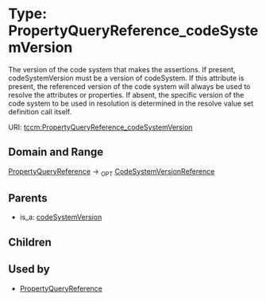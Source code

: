 
# Type: PropertyQueryReference_codeSystemVersion


The version of the code system that makes the assertions. If present, codeSystemVersion must be a version of
codeSystem. If this attribute is present, the referenced version of the code system will always be used to
resolve the attributes or properties. If absent, the specific version of the code system to be used in
resolution is determined in the resolve value set definition call itself.

URI: [tccm:PropertyQueryReference_codeSystemVersion](https://hotecosystem.org/tccm/PropertyQueryReference_codeSystemVersion)


## Domain and Range

[PropertyQueryReference](PropertyQueryReference.md) ->  <sub>OPT</sub> [CodeSystemVersionReference](CodeSystemVersionReference.md)

## Parents

 *  is_a: [codeSystemVersion](codeSystemVersion.md)

## Children


## Used by

 * [PropertyQueryReference](PropertyQueryReference.md)

